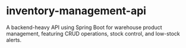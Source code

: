 # inventory-management-api
A backend-heavy API using Spring Boot for warehouse product management, featuring CRUD operations, stock control, and low-stock alerts.
